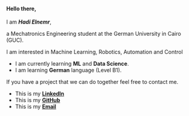 #### Hello there, 
I am **_Hadi Elnemr_**,

a Mechatronics Engineering student at the German University in Cairo (GUC).

I am interested in Machine Learning, Robotics, Automation and Control

* I am currently learning **ML** and **Data Science**.
* I am learning **German** language (Level B1).


If you have a project that we can do together feel free to contact me. 
* This is my [**LinkedIn**](https://www.linkedin.com/in/hadi-elnemr/)
* This is my [**GitHub**](https://github.com/HadiElnemr)
* This is my [**Email**](hadi.elnemr@gmail.com)
 
